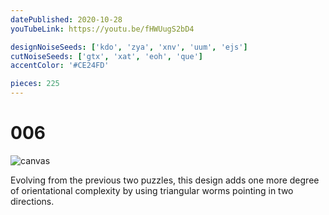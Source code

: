 ```yaml
---
datePublished: 2020-10-28
youTubeLink: https://youtu.be/fHWUugS2bD4

designNoiseSeeds: ['kdo', 'zya', 'xnv', 'uum', 'ejs']
cutNoiseSeeds: ['gtx', 'xat', 'eoh', 'que']
accentColor: '#CE24FD'

pieces: 225
---
```


# 006

![canvas](https://res.cloudinary.com/abstract-puzzles/image/upload/w_2000/006_kdo-zya-xnv-uum-ejs_gtx-xat-eoh-que?raw=true)

Evolving from the previous two puzzles, this design adds one more degree of orientational complexity by using triangular worms pointing in two directions.
